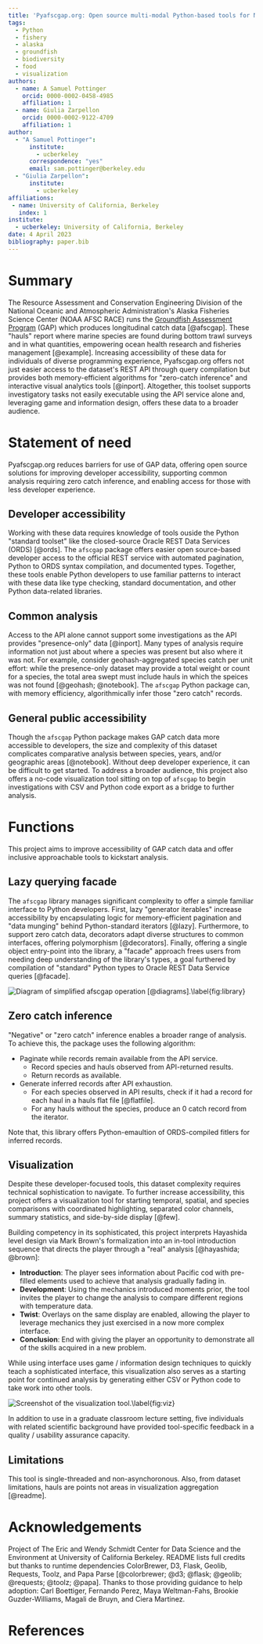 ```yaml
---
title: 'Pyafscgap.org: Open source multi-modal Python-based tools for NOAA AFSC RACE GAP'
tags:
  - Python
  - fishery
  - alaska
  - groundfish
  - biodiversity
  - food
  - visualization
authors:
  - name: A Samuel Pottinger
    orcid: 0000-0002-0458-4985
    affiliation: 1
  - name: Giulia Zarpellon
    orcid: 0000-0002-9122-4709
    affiliation: 1
author:
  - "A Samuel Pottinger":
      institute:
        - ucberkeley
      correspondence: "yes"
      email: sam.pottinger@berkeley.edu
  - "Giulia Zarpellon":
      institute:
        - ucberkeley
affiliations:
 - name: University of California, Berkeley
   index: 1
institute:
  - ucberkeley: University of California, Berkeley
date: 4 April 2023
bibliography: paper.bib
---
```


# Summary
The Resource Assessment and Conservation Engineering Division of the National Oceanic and Atmospheric Administration's Alaska Fisheries Science Center (NOAA AFSC RACE) runs the [Groundfish Assessment Program](https://www.fisheries.noaa.gov/contact/groundfish-assessment-program) (GAP) which produces longitudinal catch data [@afscgap]. These "hauls" report where marine species are found during bottom trawl surveys and in what quantities, empowering ocean health research and fisheries management [@example]. Increasing accessibility of these data for individuals of diverse programming experience, Pyafscgap.org offers not just easier access to the dataset's REST API through query compilation but provides both memory-efficient algorithms for "zero-catch inference" and interactive visual analytics tools [@inport]. Altogether, this toolset supports investigatory tasks not easily executable using the API service alone and, leveraging game and information design, offers these data to a broader audience.

# Statement of need
Pyafscgap.org reduces barriers for use of GAP data, offering open source solutions for improving developer accessibility, supporting common analysis requiring zero catch inference, and enabling access for those with less developer experience.

## Developer accessibility
Working with these data requires knowledge of tools ouside the Python "standard toolset" like the closed-source Oracle REST Data Services (ORDS) [@ords]. The `afscgap` package offers easier open source-based developer access to the official REST service with automated pagination, Python to ORDS syntax compilation, and documented types. Together, these tools enable Python developers to use familiar patterns to interact with these data like type checking, standard documentation, and other Python data-related libraries.

## Common analysis
Access to the API alone cannot support some investigations as the API provides "presence-only" data [@inport]. Many types of analysis require information not just about where a species was present but also where it was not. For example, consider geohash-aggregated species catch per unit effort: while the presence-only dataset may provide a total weight or count for a species, the total area swept must include hauls in which the speices was not found [@geohash; @notebook]. The `afscgap` Python package can, with memory efficiency, algorithmically infer those "zero catch" records.

## General public accessibility
Though the `afscgap` Python package makes GAP catch data more accessible to developers, the size and complexity of this dataset complicates comparative analysis between species, years, and/or geographic areas [@notebook]. Without deep developer experience, it can be difficult to get started. To address a broader audience, this project also offers a no-code visualization tool sitting on top of `afscgap` to begin investigations with CSV and Python code export as a bridge to further analysis.

# Functions
This project aims to improve accessibility of GAP catch data and offer inclusive approachable tools to kickstart analysis.

## Lazy querying facade
The `afscgap` library manages significant complexity to offer a simple familiar interface to Python developers. First, lazy "generator iterables" increase accessibility by encapsulating logic for memory-efficient pagination and "data munging" behind Python-standard iterators [@lazy]. Furthermore, to support zero catch data, decorators adapt diverse structures to common interfaces, offering polymorphism [@decorators]. Finally, offering a single object entry-point into the library, a "facade" approach frees users from needing deep understanding of the library's types, a goal furthered by compilation of "standard" Python types to Oracle REST Data Service queries [@facade].

![Diagram of simplified afscgap operation [@diagrams].\label{fig:library}](library.png)

## Zero catch inference
"Negative" or "zero catch" inference enables a broader range of analysis. To achieve this, the package uses the following algorithm:

 - Paginate while records remain available from the API service.
   - Record species and hauls observed from API-returned results.
   - Return records as available.
 - Generate inferred records after API exhaustion.
   - For each species observed in API results, check if it had a record for each haul in a hauls flat file [@flatfile].
   - For any hauls without the species, produce an 0 catch record from the iterator.

Note that, this library offers Python-emaultion of ORDS-compiled fitlers for inferred records.

## Visualization
Despite these developer-focused tools, this dataset complexity requires technical sophistication to navigate. To further increase accessibility, this project offers a visualization tool for starting temporal, spatial, and species comparisons with coordinated highlighting, separated color channels, summary statistics, and side-by-side display [@few].

Building competency in its sophisticated, this project interprets Hayashida level design via Mark Brown's formalization into an in-tool introduction sequence that directs the player through a "real" analysis [@hayashida; @brown]:

 - **Introduction**: The player sees information about Pacific cod with pre-filled elements used to achieve that analysis gradually fading in.
 - **Development**: Using the mechanics introduced moments prior, the tool invites the player to change the analysis to compare different regions with temperature data.
 - **Twist**: Overlays on the same display are enabled, allowing the player to leverage mechanics they just exercised in a now more complex interface.
 - **Conclusion**: End with giving the player an opportunity to demonstrate all of the skills acquired in a new problem.

While using interface uses game / information design techniques to quickly teach a sophisticated interface, this visualization also serves as a starting point for continued analysis by generating either CSV or Python code to take work into other tools.

![Screenshot of the visualization tool.\label{fig:viz}](viz.png)

In addition to use in a graduate classroom lecture setting, five individuals with related scientific background have provided tool-specific feedback in a quality / usability assurance capacity.

## Limitations
This tool is single-threaded and non-asynchoronous. Also, from dataset limitations, hauls are points not areas in visualization aggregation [@readme].

# Acknowledgements
Project of The Eric and Wendy Schmidt Center for Data Science and the Environment at University of California Berkeley. README lists full credits but thanks to runtime dependencies ColorBrewer, D3, Flask, Geolib, Requests, Toolz, and Papa Parse [@colorbrewer; @d3; @flask; @geolib; @requests; @toolz; @papa]. Thanks to those providing guidance to help adoption: Carl Boettiger, Fernando Perez, Maya Weltman-Fahs, Brookie Guzder-Williams, Magali de Bruyn, and Ciera Martinez. 

# References
